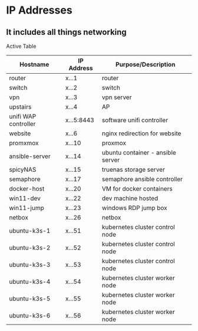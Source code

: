 # IP Addresses

## It includes all things networking

Active Table

| Hostname             | IP Address | Purpose/Description               |
| -------------------- | ---------- | --------------------------------- |
| router               | x...1      | router                            |
| switch               | x...2      | switch                            |
| vpn                  | x...3      | vpn server                        |
| upstairs             | x...4      | AP                                |
| unifi WAP controller | x...5:8443 | software unifi controller         |
| website              | x...6      | nginx redirection for website     |
| promxmox             | x...10     | proxmox                           |
| ansible-server       | x...14     | ubuntu container - ansible server |
| spicyNAS             | x...15     | truenas storage server            |
| semaphore            | x...17     | semaphore ansible controller      |
| docker-host          | x...20     | VM for docker containers          |
| win11-dev            | x...22     | dev machine hosted                |
| win11-jump           | x...23     | windows RDP jump box              |
| netbox               | x...26     | netbox                            |
| ubuntu-k3s-1         | x...51     | kubernetes cluster control node   |
| ubuntu-k3s-2         | x...52     | kubernetes cluster control node   |
| ubuntu-k3s-3         | x...53     | kubernetes cluster control node   |
| ubuntu-k3s-4         | x...54     | kubernetes cluster worker node    |
| ubuntu-k3s-5         | x...55     | kubernetes cluster worker node    |
| ubuntu-k3s-6         | x...56     | kubernetes cluster worker node    |
